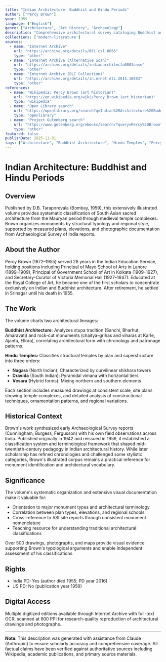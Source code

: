 ```yaml
---
title: "Indian Architecture: Buddhist and Hindu Periods"
author: ["Percy Brown"]
year: 1959
language: ["English"]
genre: ["Architecture", "Art History", "Archaeology"]
description: "Comprehensive architectural survey cataloging Buddhist and Hindu monuments from Mauryan period through medieval temples, analyzing structural typologies (stupas, chaitya-grihas, viharas, and temple forms in Nagara, Dravida, and Vesara styles) with over 500 measured drawings, photographs, and site plans."
collections: ['modern-literature']
sources:
  - name: "Internet Archive"
    url: "https://archive.org/details/dli.csl.8666"
    type: "other"
  - name: "Internet Archive (Alternative Scan)"
    url: "https://archive.org/details/indianarchitectu0001unse"
    type: "other"
  - name: "Internet Archive (DLI Collection)"
    url: "https://archive.org/details/in.ernet.dli.2015.16883"
    type: "other"
references:
  - name: "Wikipedia: Percy Brown (art historian)"
    url: "https://en.wikipedia.org/wiki/Percy_Brown_(art_historian)"
    type: "wikipedia"
  - name: "Open Library search"
    url: "https://openlibrary.org/search?q=Indian%20Architecture%20Buddhist%20Hindu%20Periods%20Percy%20Brown"
    type: "openlibrary"
  - name: "Project Gutenberg search"
    url: "https://www.gutenberg.org/ebooks/search/?query=Percy%20Brown"
    type: "other"
featured: false
publishDate: 2025-11-01
tags: ["Architecture", "Buddhist Architecture", "Hindu Temples", "Percy Brown", "Art History", "Archaeological Survey", "Nagara", "Dravida", "Stupas", "Temple Architecture"]
---
```


# Indian Architecture: Buddhist and Hindu Periods

## Overview

Published by D.B. Taraporevala (Bombay, 1959), this extensively illustrated volume provides systematic classification of South Asian sacred architecture from the Mauryan period through medieval temple complexes. Brown organizes monuments by structural typology and regional style, supported by measured plans, elevations, and photographic documentation from Archaeological Survey of India reports.

## About the Author

Percy Brown (1872–1955) served 28 years in the Indian Education Service, holding positions including Principal of Mayo School of Arts in Lahore (1899–1909), Principal of Government School of Art in Kolkata (1909–1927), and Secretary-Curator of Victoria Memorial Hall (1927–1947). Educated at the Royal College of Art, he became one of the first scholars to concentrate exclusively on Indian and Buddhist architecture. After retirement, he settled in Srinagar until his death in 1955.

## The Work

The volume charts two architectural lineages:

**Buddhist Architecture:** Analyzes stupa tradition (Sanchi, Bharhut, Amaravati) and rock-cut monuments (chaitya-grihas and viharas at Karle, Ajanta, Ellora), correlating architectural form with chronology and patronage patterns.

**Hindu Temples:** Classifies structural temples by plan and superstructure into three orders:
- **Nagara** (North Indian): Characterized by curvilinear shikhara towers
- **Dravida** (South Indian): Pyramidal vimana with horizontal tiers
- **Vesara** (Hybrid forms): Mixing northern and southern elements

Each section includes measured drawings at consistent scale, site plans showing temple complexes, and detailed analysis of constructional techniques, ornamentation patterns, and regional variations.

## Historical Context

Brown's work synthesized early Archaeological Survey reports (Cunningham, Burgess, Fergusson) with his own field observations across India. Published originally in 1942 and reissued in 1959, it established a classification system and terminological framework that shaped mid-twentieth-century pedagogy in Indian architectural history. While later scholarship has refined chronologies and challenged some stylistic categories, Brown's illustrated corpus remains a practical reference for monument identification and architectural vocabulary.

## Significance

The volume's systematic organization and extensive visual documentation make it valuable for:
- Orientation to major monument types and architectural terminology
- Correlation between plan types, elevations, and regional schools
- Cross-reference to ASI site reports through consistent monument nomenclature
- Teaching resource for understanding traditional architectural classifications

Over 500 drawings, photographs, and maps provide visual evidence supporting Brown's typological arguments and enable independent assessment of his classifications.

## Rights

- India PD: Yes (author died 1955; PD year 2016)
- US PD: No (publication year 1959)

## Digital Access

Multiple digitized editions available through Internet Archive with full-text OCR, scanned at 600 PPI for research-quality reproduction of architectural drawings and photographs.

---

**Note**: This description was generated with assistance from Claude (Anthropic) to ensure scholarly accuracy and comprehensive coverage. All factual claims have been verified against authoritative sources including Wikipedia, academic publications, and primary source materials.
